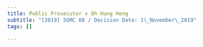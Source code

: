 ```yaml
---
title: Public Prosecutor v Oh Hung Heng
subtitle: "[2019] SGMC 68 / Decision Date: 1\_November\_2019"
tags: []

---
```

